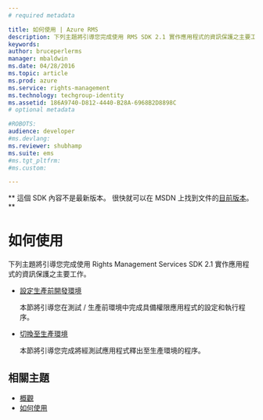 ```yaml
---
# required metadata

title: 如何使用 | Azure RMS
description: 下列主題將引導您完成使用 RMS SDK 2.1 實作應用程式的資訊保護之主要工作。
keywords:
author: bruceperlerms
manager: mbaldwin
ms.date: 04/28/2016
ms.topic: article
ms.prod: azure
ms.service: rights-management
ms.technology: techgroup-identity
ms.assetid: 186A9740-D812-4440-B28A-6968B2D8898C
# optional metadata

#ROBOTS:
audience: developer
#ms.devlang:
ms.reviewer: shubhamp
ms.suite: ems
#ms.tgt_pltfrm:
#ms.custom:

---
```

** 這個 SDK 內容不是最新版本。 很快就可以在 MSDN 上找到文件的[目前版本](https://msdn.microsoft.com/library/windows/desktop/hh535290(v=vs.85).aspx)。 **
# 如何使用

下列主題將引導您完成使用 Rights Management Services SDK 2.1 實作應用程式的資訊保護之主要工作。

- [設定生產前開發環境](how-to-set-up-the-pre-production-development-environment.md)

  本節將引導您在測試 / 生產前環境中完成具備權限應用程式的設定和執行程序。</p></td>
- [切換至生產環境](switching-to-the-production-environment.md)

  本節將引導您完成將經測試應用程式釋出至生產環境的程序。
 

## 相關主題

* [概觀](ad-rms-overview.md)
* [如何使用](how-to-use-msipc.md)
 

 


<!--HONumber=Jun16_HO1-->


